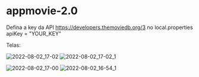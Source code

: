 # appmovie-2.0

Defina a key da API https://developers.themoviedb.org/3 no local.properties <br />
apiKey = "YOUR_KEY"

Telas:

![2022-08-02_17-02](https://user-images.githubusercontent.com/87389763/182463028-cf23bab1-07c4-41ff-9bb1-cd013648306d.png)
![2022-08-02_17-02_1](https://user-images.githubusercontent.com/87389763/182463023-1a816481-65f3-4c5d-9680-bd0a9885144e.png)

![2022-08-02_17-00](https://user-images.githubusercontent.com/87389763/182462775-25645c8e-5611-44b7-9176-94acdda81396.png)
![2022-08-02_16-54_1](https://user-images.githubusercontent.com/87389763/182461733-6fc70e6b-9c5a-4d3f-adac-d9184f052d2b.png)





